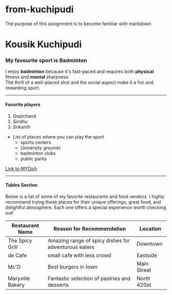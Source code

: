 # from-kuchipudi
The purpose of this assignment is to become familiar with markdown

# Kousik Kuchipudi
### My favourite sport is Badminton

I enjoy ***badminton*** because it's fast-paced and requires both **physical** fitness and **mental** sharpness.<br>The thrill of a well-placed shot and the social aspect make it a fun and rewarding sport.

--------------------------------------

#### Favorite players
1. Gopichand
2. Sindhu
3. Srikanth
* List of places where you can play the sport
    * sports centers
    * University grounds
    * badminton clubs
    * public parks

[Link to MYDish](MyDish.md)

----------------------------------------

#### Tables Section
Below is a list of some of my favorite restaurants and food vendors. I highly recommend trying these places for their unique offerings, great food, and delightful atmosphere. Each one offers a special experience worth checking out!
 
| Restaurant Name      | Reason for Recommendation                          | Location          |
|----------------------|----------------------------------------------------|-------------------|
| The Spicy Grill       | Amazing range of spicy dishes for adventurous eaters | Downtown  |
| de Cafe     | small cafe with less crowd | Eastside          |
| Mc'D    | Best burgers in town | Main Street       |
| Maryville Bakery       | Fantastic selection of pastries and desserts       | North 420st |